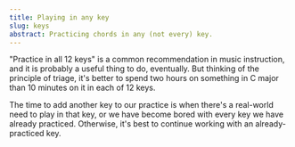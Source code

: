 ```yaml
---
title: Playing in any key
slug: keys
abstract: Practicing chords in any (not every) key.
---
```


"Practice in all 12 keys" is a common recommendation in music instruction,
and it is probably a useful thing to do, eventually.
But thinking of the principle of triage,
it's better to spend two hours on something in C major 
than 10 minutes on it in each of 12 keys.

The time to add another key to our practice is when there's a real-world need to play in that key,
or we have become bored with every key we have already practiced.
Otherwise, it's best to continue working with an already-practiced key. 
